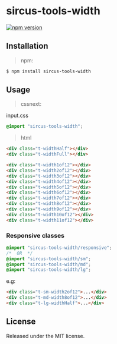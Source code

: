 # sircus-tools-width

[![npm version](https://img.shields.io/npm/v/sircus-tools-width.svg?style=flat)](https://www.npmjs.com/package/sircus-tools-width)

## Installation

> npm:

```bash
$ npm install sircus-tools-width
```

## Usage

> cssnext:

input.css
```css
@import "sircus-tools-width";
```

> html

```html
<div class="t-widthHalf"></div>
<div class="t-widthFull"></div>

<div class="t-width1of12"></div>
<div class="t-width2of12"></div>
<div class="t-width3of12"></div>
<div class="t-width4of12"></div>
<div class="t-width5of12"></div>
<div class="t-width6of12"></div>
<div class="t-width7of12"></div>
<div class="t-width8of12"></div>
<div class="t-width9of12"></div>
<div class="t-width10of12"></div>
<div class="t-width11of12"></div>
```

### Responsive classes

```css
@import "sircus-tools-width/responsive";
/*  OR  */
@import "sircus-tools-width/sm";
@import "sircus-tools-width/md";
@import "sircus-tools-width/lg";
```
e.g:

```html
<div class="t-sm-width2of12">...</div>
<div class="t-md-width8of12">...</div>
<div class="t-lg-widthHalf">...</div>
```

## License
Released under the MIT license.
